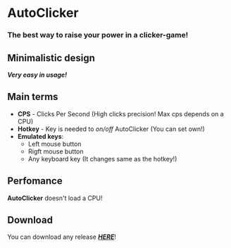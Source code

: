 # AutoClicker #
### The best way to raise your power in a clicker-game! ###

## Minimalistic design ##
__*Very easy in usage!*__

## Main terms ##
* **CPS** - Clicks Per Second (High clicks precision! Max cps depends on a CPU)
* **Hotkey** - Key is needed to *on/off* AutoClicker (You can set own!)
* **Emulated keys**:
    - Left mouse button
    - Rigft mouse button
    - Any keyboard key (It changes same as the hotkey!)

## Perfomance ##
**AutoClicker** doesn't load a CPU!

## Download ##
You can download any release __*[HERE](https://github.com/poJLikno/AutoClicker/releases)*__!
